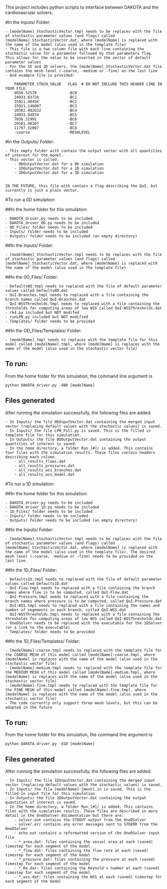 This project includes python scripts to interface between DAKOTA and the cardiovascular solvers.


#In the Inputs/ Folder:
	
	- [modelName]_StochasticVector.tmpl needs to be replaces with the file of stochastic parameter values (and flags) called [modelName]_StochasticVector.dat, where [modelName] is replaced with the name of the model (also used in the template file)
	- This file is a two column file with each line containing the stochastic value for a parameter followed by that parameters flag. This allows for the value to be inserted in the vector of default parameter values
	- For the 1D and 3D solvers, the [modelName]_StochasticVector.dat file contains the mesh level (-coarse, -medium or -fine) on the last line
	- And example file is provided:

		PARAMETER_STOCH_VALUE 	FLAG  # DO NOT INCLUDE THIS HEADER LINE IN YOUR FILE
		6058.52570 				-BC0
		24933.83724 			-BC1
		15911.40456 			-BC2
		15911.146007			-BC3
		20582.482622 			-BC4
		24933.94874 			-BC5
		7036.31991 				-BC6
		20581.48207 			-BC7
		11797.32087 			-BC8
		-coarse 				-MESHLEVEL

#In the Outputs/ Folder:
	
	- This empty folder with contain the output vector with all quantities of interest for the model. 
	- This vector is called:
		- 0DOutputVector.dat for a 0D simulation
		- 1DOutputVector.dat for a 1D simulation
		- 3DOutputVector.dat for a 3D simulation


	IN THE FUTURE, this file with contain a flag describing the QoI, but currently is just a plain vector.




#To run a 0D simulation:

##In the home folder for this simulation:
	
	- DAKOTA_driver.py needs to be included
	- DAKOTA_driver_0D.py needs to be included
	- 0D_Files/ folder needs to be included
	- Inputs/ folder needs to be included
	- Outputs/ folder needs to be included (an empty directory)

##In the Inputs/ Folder:
	
	- [modelName]_StochasticVector.tmpl needs to be replaces with the file of stochastic parameter values (and flags) called [modelName]_StochasticVector.dat, where [modelName] is replaced with the name of the model (also used in the template file)


##In the 0D_Files/ Folder:

	- Defaults0D.tmpl needs to replaced with the file of default parameter values called Defaults0D.dat
	- QoI-Branches.tmpl needs to replaced with a file containing the branch names called QoI-Branches.dat
	- QoI-WSSThresholds.tmpl needs to replaced with a file containing the thresholds for computing areas of low WSS called QoI-WSSThresholds.dat
	- rk4.py included but NOT modifed
	- runLPN.py included but NOT modified
	- Templates/ folder needs to be provided


##In the OD_Files/Templates/ Folder:
	
	- [modelName].tmpl needs to replaces with the template file for this model called [modelName].tmpl, where [modelName] is replaces with the name of the model (also used in the stochastic vector file)


## To run:

From the home folder for this simulation, the command line argument is

	python DAKOTA_driver.py -d0D [modelName]


## Files generated

After running the simulation successfully, the following files are added:

	- In Inputs/ the file 0DInputVector.dat containing the merged input vector (replacing default values with the stochastic values) is saved.
	- In Inputs/ the file LPN_Full.py is saved. This is the filled in template file for this simulation.
	- In Outputs/ the file 0DOutputVector.dat containing the output quantities of interest is saved.
	- In the home directory, a folder Run_[#]/ is added. This contains four files with the simulation results. These files contain headers describing each column.
		- all_results_flows.dat
		- all_results_pressures.dat
		- all_results_wss_branches.dat
		- all_results_wss_model.dat




#To run a 1D simulation:

##In the home folder for this simulation:
	
	- DAKOTA_driver.py needs to be included
	- DAKOTA_driver_1D.py needs to be included
	- 1D_Files/ folder needs to be included
	- Inputs/ folder needs to be included
	- Outputs/ folder needs to be included (an empty directory)

##In the Inputs/ Folder:
	
	- [modelName]_StochasticVector.tmpl needs to be replaces with the file of stochastic parameter values (and flags) called [modelName]_StochasticVector.dat, where [modelName] is replaced with the name of the model (also used in the template file). The desired mesh level (-coarse, -medium or -fine) needs to be provided on the last line.


##In the 1D_Files/ Folder:

	- Defaults1D.tmpl needs to replaced with the file of default parameter values called Defaults1D.dat
	- QoI-Flow.tmpl needs to replaced with a file containing the branch names where flow is to be computed, called QoI-Flow.dat
	- QoI-Pressure.tmpl needs to replaced with a file containing the branch names where pressure is to be computed, called QoI-Pressure.dat
	- QoI-WSS.tmpl needs to replaced with a file containing the names and number of segements in each branch, called QoI-WSS.dat
	- QoI-WSSThresholds.tmpl needs to replaced with a file containing the thresholds for computing areas of low WSS called QoI-WSSThresholds.dat
	- OneDSolver needs to be replaced with the executable for the 1DSolver (or a link to the executable)
	- Templates/ folder needs to be provided


##In the 1D_Files/Templates/ Folder:
	
	- [modelName]-coarse.tmpl needs to replaced with the template file for the COARSE MESH of this model called [modelName]-coarse.tmpl, where [modelName] is replaces with the name of the model (also used in the stochastic vector file)
	- [modelName]-medium.tmpl needs to replaced with the template file for the MEDIUM MESH of this model called [modelName]-medium.tmpl, where [modelName] is replaces with the name of the model (also used in the stochastic vector file)
	- [modelName]-fine.tmpl needs to replaced with the template file for the FINE MESH of this model called [modelName]-fine.tmpl, where [modelName] is replaces with the name of the model (also used in the stochastic vector file)
	- The code currently only support three mesh levels, but this can be adapted in the future


## To run:

From the home folder for this simulation, the command line argument is

	python DAKOTA_driver.py -d1D [modelName] 


## Files generated

After running the simulation successfully, the following files are added:

	- In Inputs/ the file 1DInputVector.dat containing the merged input vector (replacing default values with the stochastic values) is saved.
	- In Inputs/ the file [modelName]-[mesh].in is saved. This is the filled-in input file for this simulation.
	- In Outputs/ the file 1DOutputVector.dat containing the output quantities of interest is saved.
	- In the home directory, a folder Run_[#]/ is added. This contains files with the simulation results. These files are described in more detail in the OneDSolver documentation but there are: 
		- solver.out contains the STDOUT output from the OneDSolver 
		- solver.err contains any error messages sent to STDERR from the OneDSolver
		- echo.out contains a reformatted version of the OneDSolver input file 
		- *_area.dat: files containing the vessel area at each (saved) timestep for each segment of the model
		- *_flow.dat: files containing the flow rate at each (saved) timestep for each segment of the model
		- *_pressure.dat: files containing the pressure at each (saved) timestep for each segment of the model
		- *_Re.dat: files containing the Reynold's number at each (saved) timestep for each segment of the model
		- *_wss.dat: files containing the WSS at each (saved) timestep for each segment of the model

